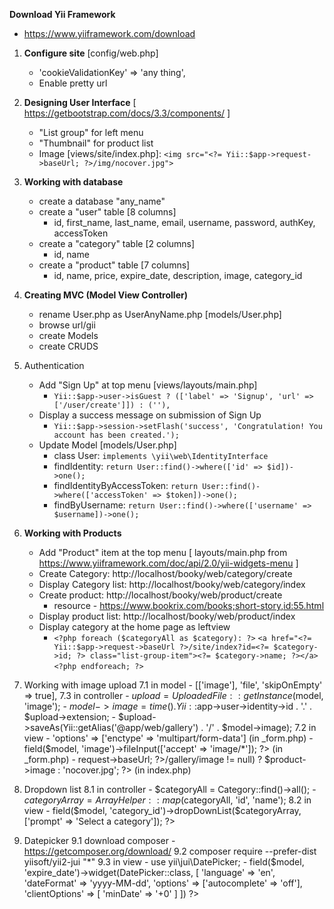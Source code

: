 **Download Yii Framework**
 - https://www.yiiframework.com/download
 
01. **Configure site** [config/web.php]
    - 'cookieValidationKey' => 'any thing',
    - Enable pretty url

02. **Designing User Interface** [ https://getbootstrap.com/docs/3.3/components/ ]
    * "List group" for left menu
    * "Thumbnail" for product list
    * Image [views/site/index.php]: ``` <img src="<?= Yii::$app->request->baseUrl; ?>/img/nocover.jpg"> ```

03. **Working with database**
    * create a database "any_name"
    * create a "user" table [8 columns]
        * id, first_name, last_name, email, username, password, authKey, accessToken
    * create a "category" table [2 columns]
        * id, name
    * create a "product" table [7 columns]
        * id, name, price, expire_date, description, image, category_id

04. **Creating MVC (Model View Controller)**
    * rename User.php as UserAnyName.php [models/User.php]
    * browse url/gii
    * create Models
    * create CRUDS

05. Authentication
    * Add "Sign Up" at top menu [views/layouts/main.php]
        * ``` Yii::$app->user->isGuest ? (['label' => 'Signup', 'url' => ['/user/create']]) : (''), ```
    * Display a success message on submission of Sign Up
        * ``` Yii::$app->session->setFlash('success', 'Congratulation! You account has been created.'); ```
    * Update Model [models/User.php]
        * class User: ``` implements \yii\web\IdentityInterface ```
        * findIdentity: ``` return User::find()->where(['id' => $id])->one(); ```
        * findIdentityByAccessToken: ``` return User::find()->where(['accessToken' => $token])->one(); ```
        * findByUsername: ``` return User::find()->where(['username' => $username])->one(); ```

06. **Working with Products**
    * Add "Product" item at the top menu [ layouts/main.php from https://www.yiiframework.com/doc/api/2.0/yii-widgets-menu ]
    * Create Category: http://localhost/booky/web/category/create
    * Display Category list: http://localhost/booky/web/category/index
    * Create product: http://localhost/booky/web/product/create
        * resource - https://www.bookrix.com/books;short-story,id:55.html
    * Display product list: http://localhost/booky/web/product/index
    * Display category at the home page as leftview
        * ```<?php foreach ($categoryAll as $category): ?>```
                ```<a href="<?= Yii::$app->request->baseUrl ?>/site/index?id=<?= $category->id; ?> class="list-group-item"><?= $category->name; ?></a>```
          ```<?php endforeach; ?>```

07. Working with image upload
    7.1 in model
        - [['image'], 'file', 'skipOnEmpty' => true],
    7.3 in controller 
        - $upload = UploadedFile::getInstance($model, 'image');
        - $model->image = time() . Yii::$app->user->identity->id . '.' . $upload->extension;
        - $upload->saveAs(Yii::getAlias('@app/web/gallery') . '/' . $model->image);
    7.2 in view 
        - 'options' => ['enctype' => 'multipart/form-data'] (in _form.php)
        - <?= $form->field($model, 'image')->fileInput(['accept' => 'image/*']); ?> (in _form.php)
        - <?= Yii::$app->request->baseUrl; ?>/gallery/<?= ($product->image != null) ? $product->image : 'nocover.jpg'; ?> (in index.php)

08. Dropdown list 
    8.1 in controller
        - $categoryAll = Category::find()->all();
        - $categoryArray = ArrayHelper::map($categoryAll, 'id', 'name');
    8.2 in view 
        - <?= $form->field($model, 'category_id')->dropDownList($categoryArray, ['prompt' => 'Select a category']); ?>

09. Datepicker
    9.1 download composer
        - https://getcomposer.org/download/
    9.2 composer require --prefer-dist yiisoft/yii2-jui "*"
    9.3 in view
        - use yii\jui\DatePicker;
        - <?= $form->field($model, 'expire_date')->widget(DatePicker::class, [
            'language' => 'en',
            'dateFormat' => 'yyyy-MM-dd',
            'options' => ['autocomplete' => 'off'],
            'clientOptions' => [
                'minDate' => '+0'
            ]
         ]) ?>